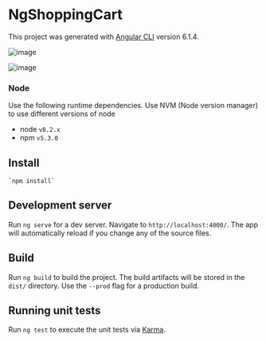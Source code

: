 # NgShoppingCart

This project was generated with [Angular CLI](https://github.com/angular/angular-cli) version 6.1.4.

![image](https://user-images.githubusercontent.com/4483110/44335089-99c4d800-a430-11e8-8a2f-4b48be7998ae.png)

![image](https://user-images.githubusercontent.com/4483110/44335395-9120d180-a431-11e8-9b04-fcf6f6071d95.png)

### Node
Use the following runtime dependencies.  Use NVM (Node version manager) to use different versions of node 
* node `v8.2.x`
* npm `v5.3.0`

## Install
    `npm install`
    
## Development server

Run `ng serve` for a dev server. Navigate to `http://localhost:4000/`. The app will automatically reload if you change any of the source files.

## Build

Run `ng build` to build the project. The build artifacts will be stored in the `dist/` directory. Use the `--prod` flag for a production build.

## Running unit tests

Run `ng test` to execute the unit tests via [Karma](https://karma-runner.github.io).
